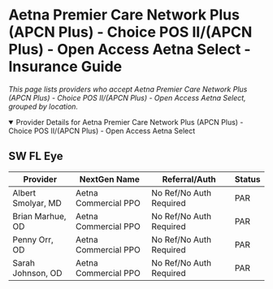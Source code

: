 # Aetna Premier Care Network Plus (APCN Plus) - Choice POS II/(APCN Plus) - Open Access Aetna Select - Insurance Guide

*This page lists providers who accept Aetna Premier Care Network Plus (APCN Plus) - Choice POS II/(APCN Plus) - Open Access Aetna Select, grouped by location.*

<details open><summary>Provider Details for Aetna Premier Care Network Plus (APCN Plus) - Choice POS II/(APCN Plus) - Open Access Aetna Select</summary>

## SW FL Eye

| Provider | NextGen Name | Referral/Auth | Status |
|----------|-------------|--------------|--------|
| Albert Smolyar, MD | Aetna Commercial PPO | No Ref/No Auth Required | PAR |
| Brian Marhue, OD | Aetna Commercial PPO | No Ref/No Auth Required | PAR |
| Penny Orr, OD | Aetna Commercial PPO | No Ref/No Auth Required | PAR |
| Sarah Johnson, OD | Aetna Commercial PPO | No Ref/No Auth Required | PAR |

</details>

